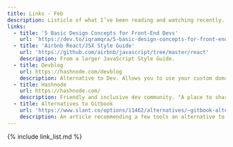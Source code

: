 ```yaml
---
title: Links - Feb
description: Listicle of what I’ve been reading and watching recently.
links:
  - title: '5 Basic Design Concepts for Front-End Devs'
    url: 'https://dev.to/iqramqra/5-basic-design-concepts-for-front-end-devs-19am'
  - title: 'Airbnb React/JSX Style Guide'
    url: 'https://github.com/airbnb/javascript/tree/master/react'
    description: From a larger JavaScript Style Guide.
  - title: Devblog
    url: https://hashnode.com/devblog
    description: Alternative to Dev. Allows you to use your custom domain and has backups to Github.
  - title: Hashnode
    url: https://hashnode.com/
    description: Friendly and inclusive dev community. "A place to share your life as a developer and connect with the best developers from across the world."
  - title: Alternatives to Gitbook
    url: 'https://www.slant.co/options/11462/alternatives/~gitbook-alternatives'
    description: An article recommending a few tools an alternative to [gitbook.com](https://www.gitbook.com/).
---
```


{% include link_list.md %}
